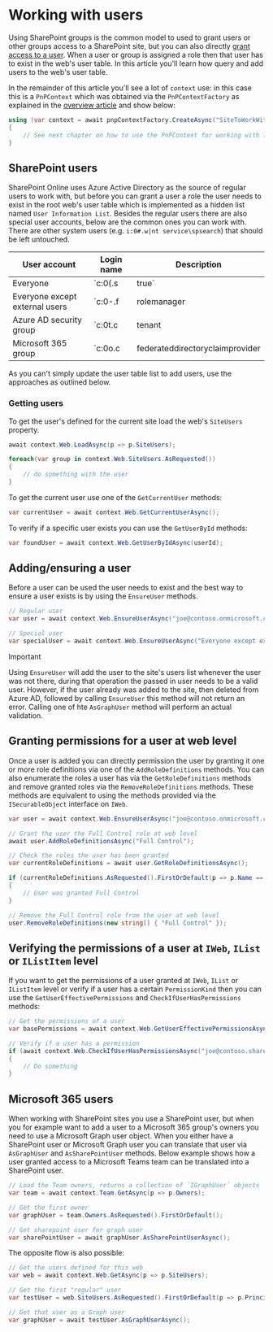 # Working with users

Using SharePoint groups is the common model to used to grant users or other groups access to a SharePoint site, but you can also directly [grant access to a user](./security-intro.md#assigning-roles). When a user or group is assigned a role then that user has to exist in the web's user table. In this article you'll learn how query and add users to the web's user table.

In the remainder of this article you'll see a lot of `context` use: in this case this is a `PnPContext` which was obtained via the `PnPContextFactory` as explained in the [overview article](readme.md) and show below:

```csharp
using (var context = await pnpContextFactory.CreateAsync("SiteToWorkWith"))
{
    // See next chapter on how to use the PnPContext for working with lists
}
```

## SharePoint users

SharePoint Online uses Azure Active Directory as the source of regular users to work with, but before you can grant a user a role the user needs to exist in the root web's user table which is implemented as a hidden list named `User Information List`. Besides the regular users there are also special user accounts, below are the common ones you can work with. There are other system users (e.g. `i:0#.w|nt service\spsearch`) that should be left untouched.

User account | Login name | Description
-------------|------------|------------
Everyone | `c:0(.s|true` | Use this user to represent all users in your organization
Everyone except external users | `c:0-.f|rolemanager|spo-grid-all-users/<guid>` | Use this user to represent all users except the internal users in your organization
Azure AD security group | `c:0t.c|tenant|<guid>` | You can add an Azure AD security group to a SharePoint Group or directly grant it a role by using this login name. The `<guid>` is the Azure AD object id of the security group
Microsoft 365 group | `c:0o.c|federateddirectoryclaimprovider|<guid>` | You can add a Microsoft 365 group to a SharePoint Group or directly grant it a role by using this login name. The `<guid>` is the Azure AD object id of the Microsoft 365 group. Note that adding this Microsoft 365 group will grant it's members access

As you can't simply update the user table list to add users, use the approaches as outlined below.

### Getting users

To get the user's defined for the current site load the web's `SiteUsers` property.

```csharp
await context.Web.LoadAsync(p => p.SiteUsers);

foreach(var group in context.Web.SiteUsers.AsRequested())
{
    // do something with the user
}
```

To get the current user use one of the `GetCurrentUser` methods:

```csharp
var currentUser = await context.Web.GetCurrentUserAsync();
```

To verify if a specific user exists you can use the `GetUserById` methods:

```csharp
var foundUser = await context.Web.GetUserByIdAsync(userId);
```

## Adding/ensuring a user

Before a user can be used the user needs to exist and the best way to ensure a user exists is by using the `EnsureUser` methods.

```csharp
// Regular user
var user = await context.Web.EnsureUserAsync("joe@contoso.onmicrosoft.com");

// Special user
var specialUser = await context.Web.EnsureUserAsync("Everyone except external users");
```

> [!Important]
> Using `EnsureUser` will add the user to the site's users list whenever the user was not there, during that operation the passed in user needs to be a valid user. However, if the user already was added to the site, then deleted from Azure AD, followed by calling `EnsureUser` this method will not return an error. Calling one of hte `AsGraphUser` method will perform an actual validation.

## Granting permissions for a user at web level

Once a user is added you can directly permission the user by granting it one or more role definitions via one of the `AddRoleDefinitions` methods. You can also enumerate the roles a user has via the `GetRoleDefinitions` methods and remove granted roles via the `RemoveRoleDefinitions` methods. These methods are equivalent to using the methods provided via the `ISecurableObject` interface on `IWeb`.

```csharp
var user = await context.Web.EnsureUserAsync("joe@contoso.onmicrosoft.com");

// Grant the user the Full Control role at web level
await user.AddRoleDefinitionsAsync("Full Control");

// Check the roles the user has been granted
var currentRoleDefinitions = await user.GetRoleDefinitionsAsync();

if (currentRoleDefinitions.AsRequested().FirstOrDefault(p => p.Name == "Full Control"))
{
    // User was granted Full Control
}

// Remove the Full Control role from the user at web level
user.RemoveRoleDefinitions(new string[] { "Full Control" });
```

## Verifying the permissions of a user at `IWeb`, `IList` or `IListItem` level

If you want to get the permissions of a user granted at `IWeb`, `IList` or `IListItem` level or verify if a user has a certain `PermissionKind` then you can use the `GetUserEffectivePermissions` and `CheckIfUserHasPermissions` methods:

```csharp
// Get the permissions of a user
var basePermissions = await context.Web.GetUserEffectivePermissionsAsync("joe@contoso.sharepoint.com");

// Verify if a user has a permission
if (await context.Web.CheckIfUserHasPermissionsAsync("joe@contoso.sharepoint.com", PermissionKind.AddListItems))
{
    // Do something
}
```

## Microsoft 365 users

When working with SharePoint sites you use a SharePoint user, but when you for example want to add a user to a Microsoft 365 group's owners you need to use a Microsoft Graph user object. When you either have a SharePoint user or Microsoft Graph user you can translate that user via `AsGraphUser` and `AsSharePointUser` methods. Below example shows how a user granted access to a Microsoft Teams team can be translated into a SharePoint user.

```csharp
// Load the Team owners, returns a collection of `IGraphUser` objects
var team = await context.Team.GetAsync(p => p.Owners);

// Get the first owner
var graphUser = team.Owners.AsRequested().FirstOrDefault();

// Get sharepoint user for graph user
var sharePointUser = await graphUser.AsSharePointUserAsync();
```

The opposite flow is also possible:

```csharp
// Get the users defined for this web
var web = await context.Web.GetAsync(p => p.SiteUsers);

// Get the first "regular" user
var testUser = web.SiteUsers.AsRequested().FirstOrDefault(p => p.PrincipalType == PrincipalType.User);

// Get that user as a Graph user
var graphUser = await testUser.AsGraphUserAsync();
```
